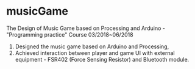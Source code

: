 # musicGame

The Design of Music Game based on Processing and Arduino - "Programming practice" Course 	  	  03/2018~06/2018
1. Designed the music game based on Arduino and Processing, 
2. Achieved interaction between player and game UI with external equipment - FSR402 (Force Sensing Resistor) and Bluetooth module.
